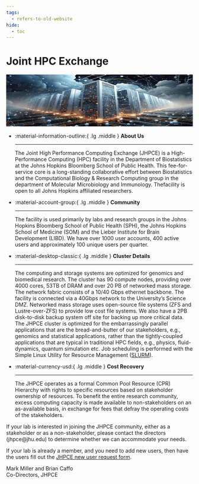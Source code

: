 ```yaml
---
tags:
  - refers-to-old-website
hide:
  - toc
---
```


# Joint HPC Exchange
![cluster logo](images/cluster_ai_2.png)
<div class="grid cards" markdown>
  
-   :material-information-outline:{ .lg .middle } __About Us__
  
    ---

    The Joint High Performance Computing Exchange (JHPCE) is a High-Performance Computing (HPC) facility in the Department of Biostatistics at the Johns Hopkins Bloomberg School of Public Health. This fee-for-service core is a long-standing collaborative effort between Biostatistics and the Computational Biology & Research Computing group in the department of Molecular Microbiology and Immunology. Thefacility is open to all Johns Hopkins affiliated researchers. 

-   :material-account-group:{ .lg .middle } __Community__

    ---

    The facility is used primarily by labs and research groups in the Johns Hopkins Bloomberg School of Public Health (SPH), the Johns Hopkins School of Medicine (SOM) and the Lieber Institute for Brain Development (LIBD). We have over 1000 user accounts, 400 active users and         approximately 100 unique users per quarter.

-   :material-desktop-classic:{ .lg .middle } __Cluster Details__

    ---

    The computing and storage systems are optimized for genomics and biomedical research. The cluster has 90 compute nodes, providing over 4000 cores, 53TB of DRAM and over 20 PB of networked mass storage. The network fabric consists of a 10/40 Gbps ethernet backbone. The facility is connected via a 40Gbps network to the University’s Science DMZ.
    Networked mass storage uses open-source file systems (ZFS and Lustre-over-ZFS) to provide low cost file systems. We also have a 2PB disk-to-disk backup system off site for backing up more critical data.
    The JHPCE cluster is optimized for the embarrassingly parallel applications that are the bread-and-butter of our stakeholders, e.g., genomics and statistical applications, rather than the tightly-coupled applications that are typical in traditional HPC fields, e.g., physics, fluid-dynamics, quantum simulation etc.  Job scheduling is performed with the Simple Linux Utility for Resource Management ([SLURM](https://slurm.schedmd.com)).

-   :material-currency-usd:{ .lg .middle } __Cost Recovery__

    ---

    The JHPCE operates as a formal Common Pool Resource (CPR) Hierarchy with rights to specific resources based on stakeholder ownership of resources. To benefit the entire research community, excess computing capacity is made available to non-stakeholders on an as-available basis, in exchange for fees that defray the operating costs of the stakeholders.
  
</div>
If your lab is interested in joining the JHPCE community, either as a
stakeholder or as a non-stakeholder, please contact the directors
(jhpce@jhu.edu) to determine whether we can accommodate your needs.

If your lab is already a member, and you need to add new users, then
have the users fill out the [JHPCE new user request
form](http://jhpce-old.jhu.edu/register/user).

Mark Miller and Brian Caffo  
Co-Directors, JHPCE

